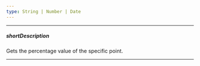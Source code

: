 ```yaml
---
type: String | Number | Date
---
```

---
##### shortDescription
Gets the percentage value of the specific point.

---
